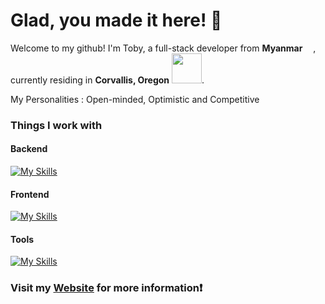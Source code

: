 # Glad, you made it here! 🥂

Welcome to my github!
I'm Toby, a full-stack developer from **Myanmar** 
<img src="https://hatscripts.github.io/circle-flags/flags/mm.svg" width="13">, currently residing in **Corvallis, Oregon** <img src="https://hatscripts.github.io/circle-flags/flags/us.svg" width="48">.

My Personalities : Open-minded, Optimistic and Competitive

### Things I work with

#### Backend

[![My Skills](https://skillicons.dev/icons?i=express,flask,python,js,nodejs,mysql,c,docker&theme=dark)](https://skillicons.dev)

#### Frontend

[![My Skills](https://skillicons.dev/icons?i=react,tailwind,js,html,css,figma&theme=dark)](https://skillicons.dev)

#### Tools

[![My Skills](https://skillicons.dev/icons?i=aws,git,nodejs,mysql,docker,figma&theme=dark)](https://skillicons.dev)


### Visit my [Website](https://toby12352.github.io/tobyThaung) for more information❗
